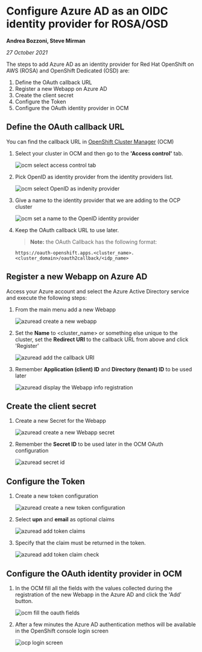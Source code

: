 # Configure Azure AD as an OIDC identity provider for ROSA/OSD #

**Andrea Bozzoni, Steve Mirman**

*27 October 2021*

The steps to add Azure AD as an identity provider for Red Hat OpenShift on AWS (ROSA) and OpenShift Dedicated (OSD) are:

1. Define the OAuth callback URL
1. Register a new Webapp on Azure AD
1. Create the client secret
1. Configure the Token
1. Configure the OAuth identity provider in OCM

## Define the OAuth callback URL ##

You can find the callback URL in [OpenShift Cluster Manager](https://console.redhat.com/openshift/) (OCM)

1. Select your cluster in OCM and then go to the **'Access control'** tab.

    ![ocm select access control tab](../images/ocm_access_control.png)

1. Pick OpenID as identity provider from the identity providers list.

    ![ocm select OpenID as indenity provider](../images/ocm_identity_providers_list.png)

1. Give a name to the identity provider that we are adding to the OCP cluster

    ![ocm set a name to the OpenID identity provider](../images/ocm_indentity_providers_callback_url.png)

1. Keep the OAuth callback URL to use later.

    > **Note:** the OAuth Callback has the following format:

    ```
    https://oauth-openshift.apps.<cluster_name>.<cluster_domain>/oauth2callback/<idp_name>
    ```

## Register a new Webapp on Azure AD ##

Access your Azure account and select the Azure Active Directory service and execute the following steps:

1. From the main menu add a new Webapp

    ![azuread create a new webapp](../images/azuread_add_webapp.png)

1. Set the **Name** to <cluster_name> or something else unique to the cluster, set the  **Redirect URI** to the callback URL from above and click 'Register'

    ![azuread add the callback URI](../images/azuread_configure_webapp.png)

1. Remember **Application (client) ID** and **Directory (tenant) ID** to be used later

    ![azuread display the Webapp info registration](../images/azuread_webapp_info.png)

## Create the client secret ##

1. Create a new Secret for the Webapp

    ![azuread create a new Webapp secret](../images/azuread_new_client_secret.png)

1. Remember the **Secret ID** to be used later in the OCM OAuth configuration

    ![azuread secret id](../images/azuread_secret_id.png)

## Configure the Token ##

1. Create a new token configuration

    ![azuread create a new token configuration](../images/azuread_token_configuration.png)

1. Select **upn** and **email** as optional claims

    ![azuread add token claims](../images/azuread_add_token_claims.png)

1. Specify that the claim must be returned in the token.

    ![azuread add token claim check](../images/azuread_add_token_claims_2.png)

## Configure the OAuth identity provider in OCM ##

1. In the OCM fill all the fields with the values collected during the registration of the new Webapp in the Azure AD and click the 'Add' button.

    ![ocm fill the oauth fields](../images/ocm_oauth_id_filled.png)

1. After a few minutes the Azure AD authentication methos will be available in the OpenShift console login screen

    ![ocp login screen](../images/ocp_login.png)
